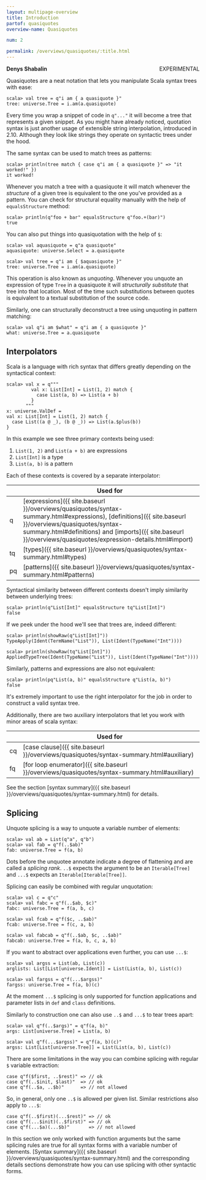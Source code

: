 ```yaml
---
layout: multipage-overview
title: Introduction
partof: quasiquotes
overview-name: Quasiquotes

num: 2

permalink: /overviews/quasiquotes/:title.html
---
```

**Denys Shabalin** <span class="tag" style="float: right;">EXPERIMENTAL</span>

Quasiquotes are a neat notation that lets you manipulate Scala syntax trees with ease:

    scala> val tree = q"i am { a quasiquote }"
    tree: universe.Tree = i.am(a.quasiquote)

Every time you wrap a snippet of code in `q"..."` it will become a tree that represents a given snippet. As you might have already noticed, quotation syntax is just another usage of extensible string interpolation, introduced in 2.10. Although they look like strings they operate on syntactic trees under the hood.

The same syntax can be used to match trees as patterns:

    scala> println(tree match { case q"i am { a quasiquote }" => "it worked!" })
    it worked!

Whenever you match a tree with a quasiquote it will match whenever the *structure* of a given tree is equivalent to the one you\'ve provided as a pattern. You can check for structural equality manually with the help of `equalsStructure` method:

    scala> println(q"foo + bar" equalsStructure q"foo.+(bar)")
    true

You can also put things into quasiquotation with the help of `$`:

    scala> val aquasiquote = q"a quasiquote"
    aquasiquote: universe.Select = a.quasiquote

    scala> val tree = q"i am { $aquasiquote }"
    tree: universe.Tree = i.am(a.quasiquote)

This operation is also known as *unquoting*. Whenever you unquote an expression of type `Tree` in a quasiquote it will *structurally substitute* that tree into that location. Most of the time such substitutions between quotes is equivalent to a textual substitution of the source code.

Similarly, one can structurally deconstruct a tree using unquoting in pattern matching:

    scala> val q"i am $what" = q"i am { a quasiquote }"
    what: universe.Tree = a.quasiquote

## Interpolators

Scala is a language with rich syntax that differs greatly depending on the syntactical context:

    scala> val x = q"""
             val x: List[Int] = List(1, 2) match {
               case List(a, b) => List(a + b)
             }
           """
    x: universe.ValDef =
    val x: List[Int] = List(1, 2) match {
      case List((a @ _), (b @ _)) => List(a.$plus(b))
    }

In this example we see three primary contexts being used:

1. `List(1, 2)` and `List(a + b)` are expressions
2. `List[Int]` is a type
3. `List(a, b)` is a pattern

Each of these contexts is covered by a separate interpolator:

    | Used for
----|----------------
 q  | [expressions]({{ site.baseurl }}/overviews/quasiquotes/syntax-summary.html#expressions), [definitions]({{ site.baseurl }}/overviews/quasiquotes/syntax-summary.html#definitions) and [imports]({{ site.baseurl }}/overviews/quasiquotes/expression-details.html#import)
 tq | [types]({{ site.baseurl }}/overviews/quasiquotes/syntax-summary.html#types)
 pq | [patterns]({{ site.baseurl }}/overviews/quasiquotes/syntax-summary.html#patterns)

Syntactical similarity between different contexts doesn't imply similarity between underlying trees:

    scala> println(q"List[Int]" equalsStructure tq"List[Int]")
    false

If we peek under the hood we'll see that trees are, indeed different:

    scala> println(showRaw(q"List[Int]"))
    TypeApply(Ident(TermName("List")), List(Ident(TypeName("Int"))))

    scala> println(showRaw(tq"List[Int]"))
    AppliedTypeTree(Ident(TypeName("List")), List(Ident(TypeName("Int"))))

Similarly, patterns and expressions are also not equivalent:

    scala> println(pq"List(a, b)" equalsStructure q"List(a, b)")
    false

It's extremely important to use the right interpolator for the job in order to construct a valid syntax tree.

Additionally, there are two auxiliary interpolators that let you work with minor areas of scala syntax:

    | Used for
----|-------------------------------------
 cq | [case clause]({{ site.baseurl }}/overviews/quasiquotes/syntax-summary.html#auxiliary)
 fq | [for loop enumerator]({{ site.baseurl }}/overviews/quasiquotes/syntax-summary.html#auxiliary)

See the section [syntax summary]({{ site.baseurl }}/overviews/quasiquotes/syntax-summary.html) for details.

## Splicing

Unquote splicing is a way to unquote a variable number of elements:

    scala> val ab = List(q"a", q"b")
    scala> val fab = q"f(..$ab)"
    fab: universe.Tree = f(a, b)

Dots before the unquotee annotate indicate a degree of flattening and are called a *splicing rank*. `..$` expects the argument to be an `Iterable[Tree]` and `...$` expects an `Iterable[Iterable[Tree]]`.

Splicing can easily be combined with regular unquotation:

    scala> val c = q"c"
    scala> val fabc = q"f(..$ab, $c)"
    fabc: universe.Tree = f(a, b, c)

    scala> val fcab = q"f($c, ..$ab)"
    fcab: universe.Tree = f(c, a, b)

    scala> val fabcab = q"f(..$ab, $c, ..$ab)"
    fabcab: universe.Tree = f(a, b, c, a, b)

If you want to abstract over applications even further, you can use `...$`:

    scala> val argss = List(ab, List(c))
    arglists: List[List[universe.Ident]] = List(List(a, b), List(c))

    scala> val fargss = q"f(...$argss)"
    fargss: universe.Tree = f(a, b)(c)

At the moment `...$` splicing is only supported for function applications and parameter lists in `def` and `class` definitions.

Similarly to construction one can also use `..$` and `...$` to tear trees apart:

    scala> val q"f(..$args)" = q"f(a, b)"
    args: List[universe.Tree] = List(a, b)

    scala> val q"f(...$argss)" = q"f(a, b)(c)"
    argss: List[List[universe.Tree]] = List(List(a, b), List(c))

There are some limitations in the way you can combine splicing with regular `$` variable extraction:

    case q"f($first, ..$rest)" => // ok
    case q"f(..$init, $last)"  => // ok
    case q"f(..$a, ..$b)"      => // not allowed

So, in general, only one `..$` is allowed per given list. Similar restrictions also apply to `...$`:

    case q"f(..$first)(...$rest)" => // ok
    case q"f(...$init)(..$first)" => // ok
    case q"f(...$a)(...$b)"       => // not allowed

In this section we only worked with function arguments but the same splicing rules are true for all syntax forms with a variable number of elements. [Syntax summary]({{ site.baseurl }}/overviews/quasiquotes/syntax-summary.html) and the corresponding details sections demonstrate how you can use splicing with other syntactic forms.
